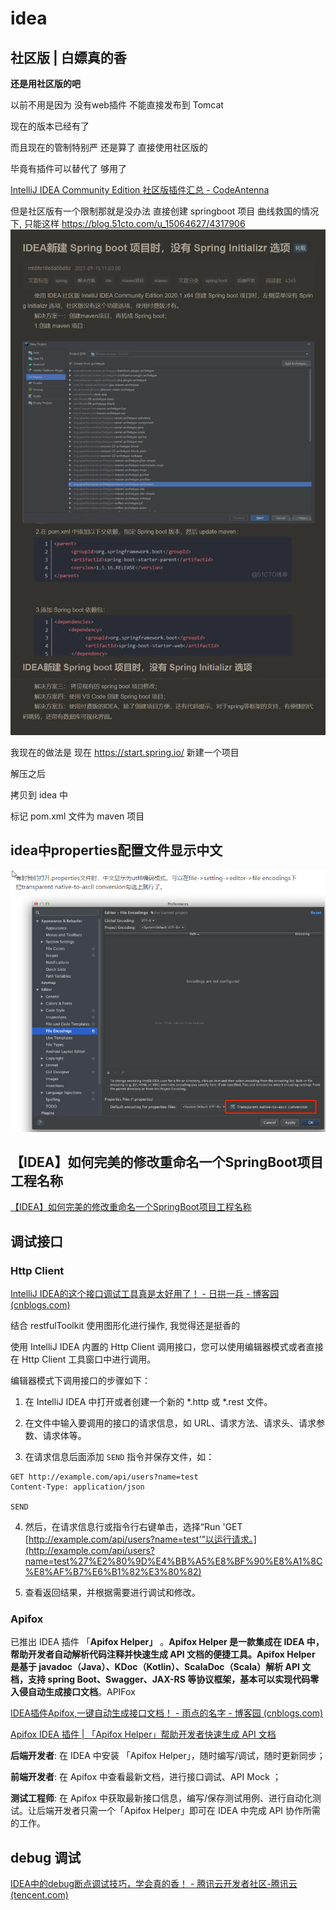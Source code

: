 # idea

## 社区版 | 白嫖真的香

**还是用社区版的吧**

以前不用是因为 没有web插件 不能直接发布到 Tomcat 

现在的版本已经有了

而且现在的管制特别严 还是算了 直接使用社区版的

毕竟有插件可以替代了 够用了

[IntelliJ IDEA Community Edition 社区版插件汇总 - CodeAntenna](https://codeantenna.com/a/KK4BCbaTcE)

但是社区版有一个限制那就是没办法 直接创建 springboot  项目
曲线救国的情况下, 只能这样
https://blog.51cto.com/u_15064627/4317906
![](https://raw.githubusercontent.com/HongXiaoHong/images/main/picture/20230724153749.png)

我现在的做法是 现在 
https://start.spring.io/
新建一个项目

解压之后

拷贝到 idea 中

标记 pom.xml 文件为 maven 项目


## idea中properties配置文件显示中文

![](https://raw.githubusercontent.com/HongXiaoHong/images/main/db/chrome_XH1gqRYQK3.png)

## 【IDEA】如何完美的修改重命名一个SpringBoot项目工程名称

[【IDEA】如何完美的修改重命名一个SpringBoot项目工程名称](https://www.cnblogs.com/manmanblogs/p/15871175.html)

## 调试接口

### Http Client

[IntelliJ IDEA的这个接口调试工具真是太好用了！ - 日拱一兵 - 博客园 (cnblogs.com)](https://www.cnblogs.com/FraserYu/p/12290061.html)

结合 restfulToolkit 使用图形化进行操作, 我觉得还是挺香的

使用 IntelliJ IDEA 内置的 Http Client 调用接口，您可以使用编辑器模式或者直接在 Http Client 工具窗口中进行调用。

编辑器模式下调用接口的步骤如下：

1. 在 IntelliJ IDEA 中打开或者创建一个新的 *.http 或 *.rest 文件。

2. 在文件中输入要调用的接口的请求信息，如 URL、请求方法、请求头、请求参数、请求体等。

3. 在请求信息后面添加 `SEND` 指令并保存文件，如：

```http
GET http://example.com/api/users?name=test
Content-Type: application/json

SEND
```

4. 然后，在请求信息行或指令行右键单击，选择“Run 'GET [http://example.com/api/users?name=test'”以运行请求。](http://example.com/api/users?name=test%27%E2%80%9D%E4%BB%A5%E8%BF%90%E8%A1%8C%E8%AF%B7%E6%B1%82%E3%80%82)

5. 查看返回结果，并根据需要进行调试和修改。

### Apifox

已推出 IDEA 插件 「**Apifox Helper」** 。**Apifox Helper 是一款集成在 IDEA 中，帮助开发者自动解析代码注释并快速生成 API 文档的便捷工具。**Apifox Helper 是基于 javadoc（Java）、KDoc（Kotlin）、ScalaDoc（Scala）解析 API 文档，支持 spring Boot、Swagger、JAX-RS 等协议框架，基本可以实现**代码零入侵自动生成接口文档**。APIFox

[IDEA插件Apifox,一键自动生成接口文档！ - 雨点的名字 - 博客园 (cnblogs.com)](https://www.cnblogs.com/qdhxhz/p/17123352.html)

[Apifox IDEA 插件 | 「Apifox Helper」帮助开发者快速生成 API 文档](https://apifox.com/blog/apifox-helper/)

**后端开发者**: 在 IDEA 中安装 「Apifox Helper」，随时编写/调试，随时更新同步；

**前端开发者**: 在 Apifox 中查看最新文档，进行接口调试、API Mock ；

**测试工程师**: 在 Apifox 中获取最新接口信息，编写/保存测试用例、进行自动化测试。让后端开发者只需一个「Apifox Helper」即可在 IDEA 中完成 API 协作所需的工作。

## debug 调试

[IDEA中的debug断点调试技巧，学会真的香！ - 腾讯云开发者社区-腾讯云 (tencent.com)](https://cloud.tencent.com/developer/article/1887019)
